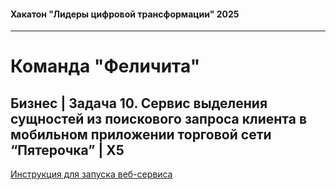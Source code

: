 #### Хакатон "Лидеры цифровой трансформации" 2025
---
# Команда "Феличита"
## Бизнес | Задача 10. Сервис выделения сущностей из поискового запроса клиента в мобильном приложении торговой сети “Пятерочка” | X5

[Инструкция для запуска веб-сервиса](https://github.com/hackathon-lct-felicita/model/blob/main/README.md) 
